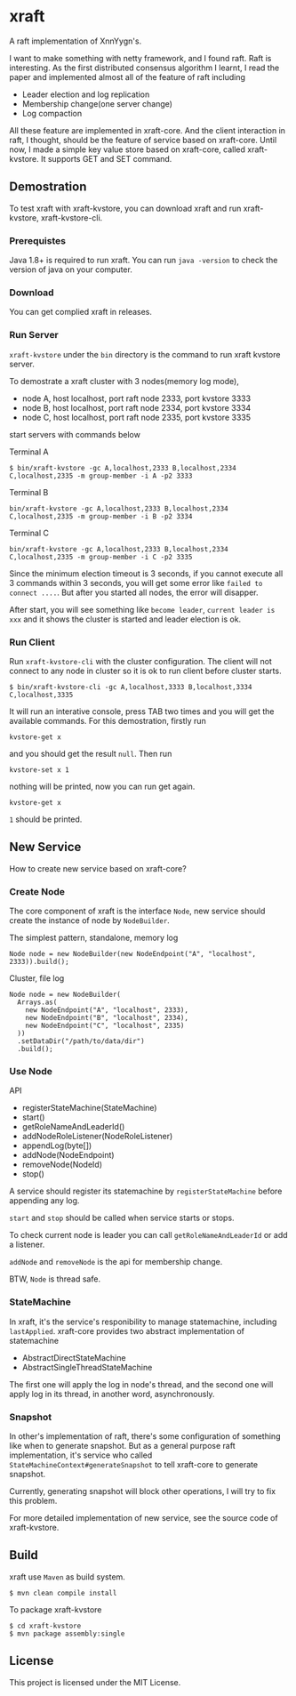 # xraft

A raft implementation of XnnYygn's.

I want to make something with netty framework, and I found raft. Raft is interesting. As the first distributed consensus algorithm I learnt, I read the paper and implemented almost all of the feature of raft including

* Leader election and log replication
* Membership change(one server change)
* Log compaction

All these feature are implemented in xraft-core. And the client interaction in raft, I thought, should be the feature of service based on xraft-core. Until now, I made a simple key value store based on xraft-core, called xraft-kvstore. It supports GET and SET command.

## Demostration

To test xraft with xraft-kvstore, you can download xraft and run xraft-kvstore, xraft-kvstore-cli.

### Prerequistes

Java 1.8+ is required to run xraft. You can run `java -version` to check the version of java on your computer.

### Download

You can get complied xraft in releases.

### Run Server

`xraft-kvstore` under the `bin` directory is the command to run xraft kvstore server.

To demostrate a xraft cluster with 3 nodes(memory log mode), 

* node A, host localhost, port raft node 2333, port kvstore 3333
* node B, host localhost, port raft node 2334, port kvstore 3334
* node C, host localhost, port raft node 2335, port kvstore 3335

start servers with commands below

Terminal A

```
$ bin/xraft-kvstore -gc A,localhost,2333 B,localhost,2334 C,localhost,2335 -m group-member -i A -p2 3333
```

Terminal B

```
bin/xraft-kvstore -gc A,localhost,2333 B,localhost,2334 C,localhost,2335 -m group-member -i B -p2 3334
```

Terminal C

```
bin/xraft-kvstore -gc A,localhost,2333 B,localhost,2334 C,localhost,2335 -m group-member -i C -p2 3335
```

Since the minimum election timeout is 3 seconds, if you cannot execute all 3 commands within 3 seconds, you will get some error like `failed to connect ....`. But after you started all nodes, the error will disapper.

After start, you will see something like `become leader`, `current leader is xxx` and it shows the cluster is started and leader election is ok.

### Run Client

Run `xraft-kvstore-cli` with the cluster configuration. The client will not connect to any node in cluster so it is ok to run client before cluster starts.

```
$ bin/xraft-kvstore-cli -gc A,localhost,3333 B,localhost,3334 C,localhost,3335
```

It will run an interative console, press TAB two times and you will get the available commands. For this demostration, firstly run 

```
kvstore-get x
```

and you should get the result `null`. Then run

```
kvstore-set x 1
```

nothing will be printed, now you can run get again.

```
kvstore-get x
```

`1` should be printed.

## New Service

How to create new service based on xraft-core?

### Create Node

The core component of xraft is the interface `Node`, new service should create the instance of node by `NodeBuilder`.

The simplest pattern, standalone, memory log

```
Node node = new NodeBuilder(new NodeEndpoint("A", "localhost", 2333)).build();
```

Cluster, file log

```
Node node = new NodeBuilder(
  Arrays.as(
    new NodeEndpoint("A", "localhost", 2333),
    new NodeEndpoint("B", "localhost", 2334),
    new NodeEndpoint("C", "localhost", 2335)
  ))
  .setDataDir("/path/to/data/dir")
  .build();
```

### Use Node

API

* registerStateMachine(StateMachine)
* start()
* getRoleNameAndLeaderId()
* addNodeRoleListener(NodeRoleListener)
* appendLog(byte[])
* addNode(NodeEndpoint)
* removeNode(NodeId)
* stop()

A service should register its statemachine by `registerStateMachine` before appending any log.

`start` and `stop` should be called when service starts or stops.

To check current node is leader you can call `getRoleNameAndLeaderId` or add a listener.

`addNode` and `removeNode` is the api for membership change.

BTW, `Node` is thread safe.

### StateMachine

In xraft, it's the service's responibility to manage statemachine, including `lastApplied`. xraft-core provides two abstract implementation of statemachine

* AbstractDirectStateMachine
* AbstractSingleThreadStateMachine

The first one will apply the log in node's thread, and the second one will apply log in its thread, in another word, asynchronously. 

### Snapshot

In other's implementation of raft, there's some configuration of something like when to generate snapshot. But as a general purpose raft implementation, it's service who called `StateMachineContext#generateSnapshot` to tell xraft-core to generate snapshot. 

Currently, generating snapshot will block other operations, I will try to fix this problem.

For more detailed implementation of new service, see the source code of xraft-kvstore.

## Build

xraft use `Maven` as build system.

```
$ mvn clean compile install
```

To package xraft-kvstore

```
$ cd xraft-kvstore
$ mvn package assembly:single
```

## License

This project is licensed under the MIT License.